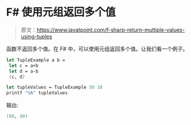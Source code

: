 # F# 使用元组返回多个值

> 原文：<https://www.javatpoint.com/f-sharp-return-multiple-values-using-tuples>

函数不返回多个值。在 F# 中，可以使用元组返回多个值。让我们看一个例子。

```fs
let TupleExample a b = 
 let c = a+b
 let d = a-b
 (c, d)

let tupleValues = TupleExample 50 10 
printf "%A" tupleValues

```

输出:

```fs
(60, 40)

```